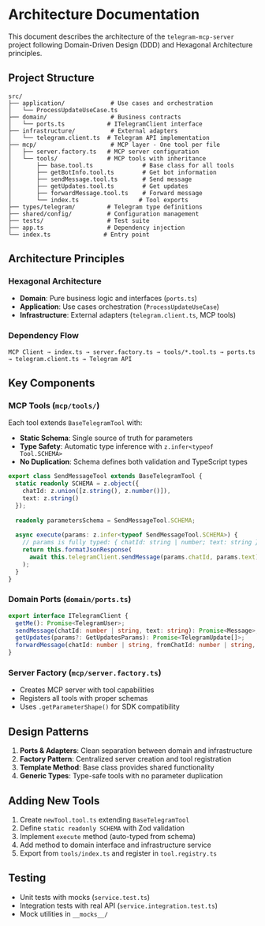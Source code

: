 # Architecture Documentation

This document describes the architecture of the `telegram-mcp-server` project following Domain-Driven Design (DDD) and Hexagonal Architecture principles.

## Project Structure

```
src/
├── application/             # Use cases and orchestration
│   └── ProcessUpdateUseCase.ts
├── domain/                  # Business contracts
│   └── ports.ts            # ITelegramClient interface
├── infrastructure/          # External adapters
│   └── telegram.client.ts  # Telegram API implementation
├── mcp/                     # MCP layer - One tool per file
│   ├── server.factory.ts   # MCP server configuration
│   └── tools/              # MCP tools with inheritance
│       ├── base.tool.ts              # Base class for all tools
│       ├── getBotInfo.tool.ts        # Get bot information
│       ├── sendMessage.tool.ts       # Send message
│       ├── getUpdates.tool.ts        # Get updates
│       ├── forwardMessage.tool.ts    # Forward message
│       └── index.ts                 # Tool exports
├── types/telegram/         # Telegram type definitions
├── shared/config/          # Configuration management
├── tests/                  # Test suite
├── app.ts                  # Dependency injection
└── index.ts               # Entry point
```

## Architecture Principles

### Hexagonal Architecture
- **Domain**: Pure business logic and interfaces (`ports.ts`)
- **Application**: Use cases orchestration (`ProcessUpdateUseCase`)
- **Infrastructure**: External adapters (`telegram.client.ts`, MCP tools)

### Dependency Flow
```
MCP Client → index.ts → server.factory.ts → tools/*.tool.ts → ports.ts → telegram.client.ts → Telegram API
```

## Key Components

### MCP Tools (`mcp/tools/`)
Each tool extends `BaseTelegramTool` with:
- **Static Schema**: Single source of truth for parameters
- **Type Safety**: Automatic type inference with `z.infer<typeof Tool.SCHEMA>`
- **No Duplication**: Schema defines both validation and TypeScript types

```typescript
export class SendMessageTool extends BaseTelegramTool {
  static readonly SCHEMA = z.object({
    chatId: z.union([z.string(), z.number()]),
    text: z.string()
  });
  
  readonly parametersSchema = SendMessageTool.SCHEMA;
  
  async execute(params: z.infer<typeof SendMessageTool.SCHEMA>) {
    // params is fully typed: { chatId: string | number; text: string }
    return this.formatJsonResponse(
      await this.telegramClient.sendMessage(params.chatId, params.text)
    );
  }
}
```

### Domain Ports (`domain/ports.ts`)
```typescript
export interface ITelegramClient {
  getMe(): Promise<TelegramUser>;
  sendMessage(chatId: number | string, text: string): Promise<Message>;
  getUpdates(params?: GetUpdatesParams): Promise<TelegramUpdate[]>;
  forwardMessage(chatId: number | string, fromChatId: number | string, messageId: number): Promise<Message>;
}
```

### Server Factory (`mcp/server.factory.ts`)
- Creates MCP server with tool capabilities
- Registers all tools with proper schemas
- Uses `.getParameterShape()` for SDK compatibility

## Design Patterns

1. **Ports & Adapters**: Clean separation between domain and infrastructure
2. **Factory Pattern**: Centralized server creation and tool registration
3. **Template Method**: Base class provides shared functionality
4. **Generic Types**: Type-safe tools with no parameter duplication

## Adding New Tools

1. Create `newTool.tool.ts` extending `BaseTelegramTool`
2. Define `static readonly SCHEMA` with Zod validation
3. Implement `execute` method (auto-typed from schema)
4. Add method to domain interface and infrastructure service
5. Export from `tools/index.ts` and register in `tool.registry.ts`

## Testing

- Unit tests with mocks (`service.test.ts`)
- Integration tests with real API (`service.integration.test.ts`)
- Mock utilities in `__mocks__/`